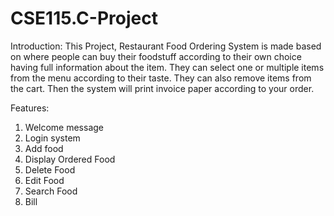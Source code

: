 # CSE115.C-Project
Introduction:
This Project, Restaurant Food Ordering System is made based on where people can buy their foodstuff according to their own choice having full information about the item. They can select one or multiple items from the menu according to their taste. They can also remove items from the cart. Then the system will print invoice paper according to your order. 

Features:
1.  Welcome message
2.	Login system
3.  Add food
4.  Display Ordered Food
5.  Delete Food 
6.	Edit Food
7.	Search Food
8.  Bill

